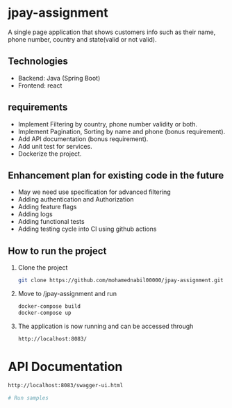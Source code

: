 # jpay-assignment

A single page application that shows customers info such as their name, phone number, country and state(valid or not valid).

## Technologies

* Backend: Java (Spring Boot)
* Frontend: react

## requirements

* Implement Filtering by country, phone number validity or both.
* Implement Pagination, Sorting by name and phone (bonus requirement).
* Add API documentation (bonus requirement).
* Add unit test for services.
* Dockerize the project.

## Enhancement plan for existing code in the future

* May we need use specification for advanced filtering
* Adding authentication and Authorization
* Adding feature flags
* Adding logs
* Adding functional tests
* Adding testing cycle into CI using github actions

## How to run the project

1. Clone the project
   ```sh
   git clone https://github.com/mohamednabil00000/jpay-assignment.git
   ```
2. Move to /jpay-assignment and run
   ```sh
   docker-compose build
   docker-compose up

3. The application is now running and can be accessed through
   ```sh
   http://localhost:8083/

# API Documentation

   ```sh
   http://localhost:8083/swagger-ui.html

# Run samples


